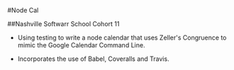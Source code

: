 #Node Cal

##Nashville Softwarr School Cohort 11 

- Using testing to write a node calendar that uses Zeller's Congruence to mimic the Google Calendar Command Line.

- Incorporates the use of Babel, Coveralls and Travis.
